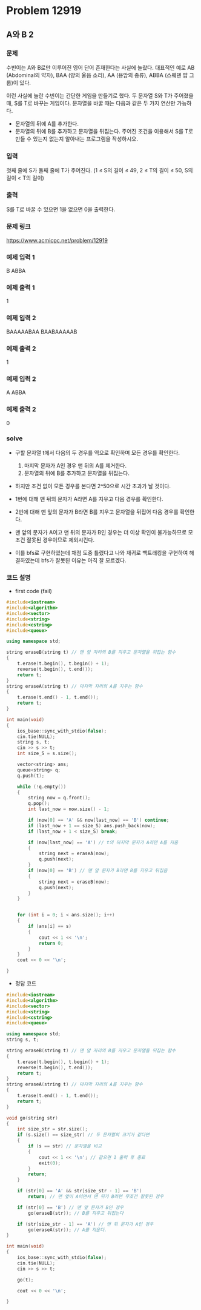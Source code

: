 # Problem 12919

## A와 B 2

### 문제
수빈이는 A와 B로만 이루어진 영어 단어 존재한다는 사실에 놀랐다. 대표적인 예로 AB (Abdominal의 약자), BAA (양의 울음 소리), AA (용암의 종류), ABBA (스웨덴 팝 그룹)이 있다.

이런 사실에 놀란 수빈이는 간단한 게임을 만들기로 했다. 두 문자열 S와 T가 주어졌을 때, S를 T로 바꾸는 게임이다. 문자열을 바꿀 때는 다음과 같은 두 가지 연산만 가능하다.

- 문자열의 뒤에 A를 추가한다.
- 문자열의 뒤에 B를 추가하고 문자열을 뒤집는다.
주어진 조건을 이용해서 S를 T로 만들 수 있는지 없는지 알아내는 프로그램을 작성하시오.

### 입력
첫째 줄에 S가 둘째 줄에 T가 주어진다. (1 ≤ S의 길이 ≤ 49, 2 ≤ T의 길이 ≤ 50, S의 길이 < T의 길이)

### 출력
S를 T로 바꿀 수 있으면 1을 없으면 0을 출력한다.

### 문제 링크
<https://www.acmicpc.net/problem/12919>

### 예제 입력 1
B
ABBA

### 예제 출력 1
1

### 예제 입력 2
BAAAAABAA
BAABAAAAAB

### 예제 출력 2
1

### 예제 입력 2
A
ABBA

### 예제 출력 2
0

### solve
- 구할 문자열 t에서 다음의 두 경우를 역으로 확인하며 모든 경우를 확인한다.

	1. 마지막 문자가 A인 경우 맨 뒤의 A를 제거한다.
	2. 문자열의 뒤에 B를 추가하고 문자열을 뒤집는다.

- 하지만 조건 없이 모든 경우를 본다면 2^50으로 시간 초과가 날 것이다.
- 1번에 대해 맨 뒤의 문자가 A라면 A를 지우고 다음 경우를 확인한다.
- 2번에 대해 맨 앞의 문자가 B라면 B를 지우고 문자열을 뒤집어 다음 경우를 확인한다.
- 맨 앞의 문자가 A이고 맨 뒤의 문자가 B인 경우는 더 이상 확인이 불가능하므로 모조건 잘못된 경우이므로 제외시킨다.
- 이를 bfs로 구현하였는데 채점 도중 틀렸다고 나와 재귀로 백트래킹을 구현하여 해결하였는데 bfs가 잘못된 이유는 아직 잘 모르겠다.


### 코드 설명
- first code (fail)
```C++
#include<iostream>
#include<algorithm>
#include<vector>
#include<string>
#include<cstring>
#include<queue>

using namespace std;

string eraseB(string t) // 맨 앞 자리의 B를 지우고 문자열을 뒤집는 함수
{
	t.erase(t.begin(), t.begin() + 1);
	reverse(t.begin(), t.end());
	return t;
}
string eraseA(string t) // 마지막 자리의 A를 지우는 함수
{
	t.erase(t.end() - 1, t.end());
	return t;
}

int main(void)
{
	ios_base::sync_with_stdio(false);
	cin.tie(NULL);
	string s, t;
	cin >> s >> t;
	int size_S = s.size();

	vector<string> ans;
	queue<string> q;
	q.push(t);

	while (!q.empty())
	{
		string now = q.front();
		q.pop();
		int last_now = now.size() - 1;

		if (now[0] == 'A' && now[last_now] == 'B') continue;
		if (last_now + 1 == size_S)	ans.push_back(now);
		if (last_now + 1 < size_S) break;

		if (now[last_now] == 'A') // t의 마지막 문자가 A라면 A를 지움
		{
			string next = eraseA(now);
			q.push(next);
		}
		if (now[0] == 'B') // 맨 앞 문자가 B라면 B를 지우고 뒤집음
		{
			string next = eraseB(now);
			q.push(next);
		}
	}


	for (int i = 0; i < ans.size(); i++)
	{
		if (ans[i] == s)
		{
			cout << 1 << '\n';
			return 0;
		}
	}
	cout << 0 << '\n';

}

```

- 정답 코드
```C++
#include<iostream>
#include<algorithm>
#include<vector>
#include<string>
#include<cstring>
#include<queue>

using namespace std;
string s, t;

string eraseB(string t) // 맨 앞 자리의 B를 지우고 문자열을 뒤집는 함수
{
	t.erase(t.begin(), t.begin() + 1);
	reverse(t.begin(), t.end());
	return t;
}
string eraseA(string t) // 마지막 자리의 A를 지우는 함수
{
	t.erase(t.end() - 1, t.end());
	return t;
}

void go(string str)
{
	int size_str = str.size();
	if (s.size() == size_str) // 두 문자열의 크기가 같다면
	{
		if (s == str) // 문자열을 비교
		{
			cout << 1 << '\n'; // 같으면 1 출력 후 종료
			exit(0);
		}
		return;
	}

	if (str[0] == 'A' && str[size_str - 1] == 'B')
		return; // 맨 앞이 A이면서 맨 뒤가 B라면 무조건 잘못된 경우

	if (str[0] == 'B') // 맨 앞 문자가 B인 경우
		go(eraseB(str)); // B를 지우고 뒤집는다

	if (str[size_str - 1] == 'A') // 맨 뒤 문자가 A인 경우
		go(eraseA(str)); // A를 지운다.
}

int main(void)
{
	ios_base::sync_with_stdio(false);
	cin.tie(NULL);
	cin >> s >> t;

	go(t);

	cout << 0 << '\n';

}
```
